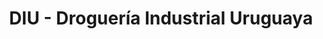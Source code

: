 ---
title: "DIU - Droguería Industrial Uruguaya"
url: /ciudad-de-la-costa/diu-drogueria-industrial-uruguaya/
shop: farmacia
---
